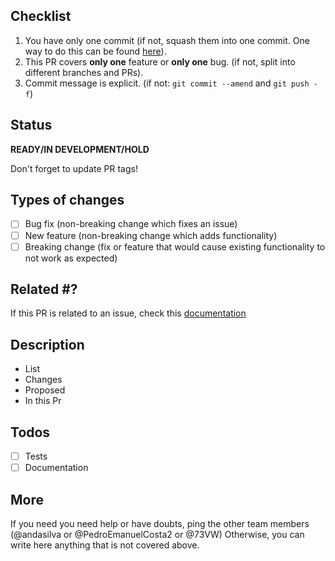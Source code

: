 ## Checklist
1. You have only one commit (if not, squash them into one commit. One way to do this can be found [here](https://stackoverflow.com/a/5190323)).
2. This PR covers **only one** feature or **only one** bug. (if not, split into different branches and PRs).
3. Commit message is explicit. (if not: `git commit --amend` and `git push -f`)

## Status
**READY/IN DEVELOPMENT/HOLD**

Don't forget to update PR tags!

## Types of changes
<!--- What types of changes does your code introduce? Put an `x` in all the boxes that apply: -->
- [ ] Bug fix (non-breaking change which fixes an issue)
- [ ] New feature (non-breaking change which adds functionality)
- [ ] Breaking change (fix or feature that would cause existing functionality to not work as expected)

## Related #?
If this PR is related to an issue, check this [documentation](https://help.github.com/articles/closing-issues-using-keywords/)

## Description
- List
- Changes
- Proposed
- In this Pr

## Todos
- [ ] Tests
- [ ] Documentation

## More
If you need you need help or have doubts, ping the other team members (@andasilva or @PedroEmanuelCosta2 or @73VW)
Otherwise, you can write here anything that is not covered above.
